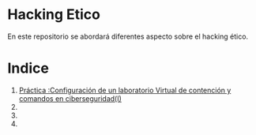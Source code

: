 # Hacking Etico
En este repositorio se abordará diferentes aspecto sobre el hacking ético.

# Indice
1. [Práctica :Configuración de un laboratorio Virtual de contención y comandos en ciberseguridad(I)](./pra1.1/README.md)
2. 
3. 
4. 
